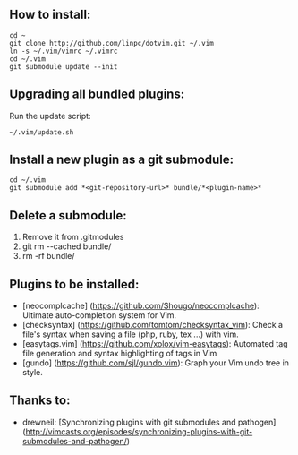 How to install:
---------------

    cd ~
    git clone http://github.com/linpc/dotvim.git ~/.vim
    ln -s ~/.vim/vimrc ~/.vimrc
    cd ~/.vim
    git submodule update --init

Upgrading all bundled plugins:
------------------------------

Run the update script:

    ~/.vim/update.sh

Install a new plugin as a git submodule:
----------------------------------------

    cd ~/.vim
    git submodule add *<git-repository-url>* bundle/*<plugin-name>*

Delete a submodule:
-------------------

1. Remove it from .gitmodules
2. git rm --cached bundle/*<plugin-name>*
3. rm -rf bundle/*<plugin-name>*

Plugins to be installed:
------------------------

* [neocomplcache] (https://github.com/Shougo/neocomplcache): Ultimate auto-completion system for Vim.
* [checksyntax] (https://github.com/tomtom/checksyntax_vim): Check a file's syntax when saving a file (php, ruby, tex ...) with vim.
* [easytags.vim] (https://github.com/xolox/vim-easytags): Automated tag file generation and syntax highlighting of tags in Vim
* [gundo] (https://github.com/sjl/gundo.vim): Graph your Vim undo tree in style.

Thanks to:
----------

* drewneil: [Synchronizing plugins with git submodules and pathogen] (http://vimcasts.org/episodes/synchronizing-plugins-with-git-submodules-and-pathogen/)
